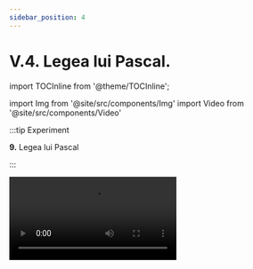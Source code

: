 ```yaml
---
sidebar_position: 4
---
```


# V.4. Legea lui Pascal.




import TOCInline from '@theme/TOCInline';

<TOCInline toc={toc} />



import Img from '@site/src/components/Img'
import Video from '@site/src/components/Video'




:::tip Experiment

**9.** Legea lui Pascal

:::

<Video src="https://www.youtube.com/embed/zS1Qi-0H_mI" />





<br></br>

**Materiale necesare:** vase comunicante, apă, ulei.
 



**Descrierea experimentului:** 

- Pune apă într-unul din vasele comunicante.
 
- Adaugă ulei în vasul din mijloc. 

- Ce observi ?


:::note Observaţie

Apa din celelalte vase îşi modifică nivelul și îl egalează pe cel din mijloc, cu apă și ulei. 

:::


**Concluzia experimentului:**

Presiunea coloanei de ulei determină o presiune exterioară (uleiul este nemiscibil cu apa) asupra apei din vasul din mijloc, care este transmisă în toată masa (cantitatea) apei şi în toate direcţiile (Legea lui Pascal). 

<br></br>


:::important Enunț

**Enunțul legii lui Pascal:** 

**Presiunea exterioară exercitată asupra unui fluid se transmite în toate direcțiile și în toată masa fluidului.**

:::


<br></br>


:::caution Aplicațiile legii lui Pascal: Presa hidraulică si pompele

**I. Presa hidraulică**

Presa hidraulică este formată din doi cilindrii cu lichid (ulei), de secțiuni diferite, prevăzuți cu câte un piston fiecare și care comunică în partea de jos. 


<Img className="img-responsive4" src="fizica/clasa7/capitolul5/5_4_Poza1_DesenSchemaPresa_vers3.jpg" width="1000" height="466" />




Omul apasă asupra pistonului mic prin intermediul unei pârghii.
 
Presiunea exercitată de pistonul mic (p<sub>1</sub>) este transmisă integral de lichid pistonului mare(p<sub>2</sub>), adică 


<Img className="img-responsive4" src="fizica/clasa7/capitolul5/5_4_Poza1bis_FormulaPresa.jpg" width="1000" height="128" />

<br></br>
<br></br>

 
**Principiul de funcționare al presei:**
 
De câte ori aria transversală a cilindrului mare (S<sub>2</sub>) este mai mare decât aria cilindrului mic (S<sub>1</sub>), de atâtea ori și forța transmisă de lichid pistonului mare (F<sub>2</sub>) este mai mare decât forța cu care omul acționează asupra pistonului mic (F<sub>1</sub>). Deci dacă dorim ca presa să ne amplifice forța noastră F<sub>1</sub> de 10 ori, adică F<sub>2</sub> = 10F<sub>1</sub>, atunci alegem o presă astfel încât aria cilindrului mare să fie de 10 ori mai mare decât aria cilindrului mic.


<Img className="img-responsive4" src="fizica/clasa7/capitolul5/5_4_Poza2_FormulaCalculPresaHidraulica_vers3.jpg" width="1000" height="117" />






:::





<br></br>

:::tip Experiment

**10.** Presa hidraulică

:::


<Video src="https://www.youtube.com/embed/EJq_MAr8L9o" />


<br></br>

**Materiale necesare:** două seringi de secțiuni diferite, tub de legătură.

 
**Descrierea experimentului:** 


- Umple cu lichid seringa mică și conectează printr-un tub seringa mică cu o altă seringă mai mare.
 
- Apasă pe pistonul mic. 

- Ce observi?

 

:::note Observaţie

Pistonul mare urcă atunci când apăsăm pe pistonul mic.   

:::


**Concluzia experimentului:**

Presiunea exterioară exercitată de noi asupra pistonului mic este transmisă de lichid pistonului mare. 



<br></br>

:::caution Utilizările presei hidraulice

- Sfărâmarea rocilor dure

<Img src="fizica/clasa7/capitolul5/5_4_Poza3_Concasor.jpg" width="1280" height="644" />


- Obținerea uleiului prin presarea semințelor

<Img src="fizica/clasa7/capitolul5/5_4_Poza4_PresaUlei.jpg" width="1280" height="873" />

- Ștanțarea obiectelor metalice

<Img src="fizica/clasa7/capitolul5/5_4_Poza5_MasinaDeStantat.jpg" width="1280" height="877" />

- Elevatorul (cricul) hidraulic

<Img src="fizica/clasa7/capitolul5/5_4_Poza5_CricHidraulic.jpg" width="1280" height="583" />

- Frâna de picior de la mașină

<Img src="fizica/clasa7/capitolul5/5_4_Poza6_FranaDePicior.jpg" width="1280" height="924" />

- Presarea paielor și a materialelor reciclabile în baloți

<Img src="fizica/clasa7/capitolul5/5_4_Poza7_PresareaPaielor.jpg" width="1280" height="403" />

- Tăierea foilor de tablă

<Img src="fizica/clasa7/capitolul5/5_4_Poza8_PresaDeTaiatTabla.jpg" width="1280" height="784" />

- Scaunele stomatologice sau de la frizerii

<Img src="fizica/clasa7/capitolul5/5_4_Poza9_ScaunStomatologic.jpg" width="1280" height="762" />

- Excavatorul

<Img src="fizica/clasa7/capitolul5/5_4_Poza10_Excavator.jpg" width="1280" height="831" />

- Sistemele de servodirecție și servofrână

<Img src="fizica/clasa7/capitolul5/5_4_Poza11_ServoDirectie.jpg" width="1280" height="713" />

:::





:::caution Aplicațiile legii lui Pascal: Presa hidraulică si pompele

**II. Pompele** sunt folosite pentru comprimarea gazelor și asigurarea circulației lichidelor. Pompele de vid evacuează aerul dintr-o incintă.

Pompele hidrofor sunt utilizate pentru alimentarea cu apa în sistemele casnice pentru transferul lichidelor și golirea rezervoarelor, la grădinărit sau pot fi conectate la vase de hidrofor. Pompele hidraulice deplasează un lichid de la presiunea inferioară din aval (de exemplu un nivel hidraulic inferior), la presiunea superioară din amonte (de exemplu un nivel hidraulic superior). Diferența de presiune pe care o învinge pompa, exprimată de obicei în metri de coloană de apă constituie înălțimea de ridicare a pompei, care este mai mare decât diferența dintre presiunile din amonte și aval, datorită pierderilor din pompă și conductele sale.



**Corpul omenesc are două pompe:** 

- **inima** (care pompează sângele) și 

- **plămânii** (care pompează aerul).



:::




:::caution Utilizările pompelor


- Pompă de injecție (la motoare cu ardere internă)

<Img src="fizica/clasa7/capitolul5/5_4_Poza11bis_PompaInjectie.jpg" width="1280" height="844" />


- Umflarea cauciucurilor și a saltelelor

<Img src="fizica/clasa7/capitolul5/5_4_Poza13_PompaCauciucuri.jpg" width="1280" height="921" />

- Compresor frigider sau aer condiționat

<Img src="fizica/clasa7/capitolul5/5_4_Poza12_CompresorFrigider.jpg" width="1280" height="609" />

- Stropirea pomilor si irigații

<Img src="fizica/clasa7/capitolul5/5_4_Poza14_PompaStropirePomi.jpg" width="1280" height="807" />

- Zugrăvire

<Img src="fizica/clasa7/capitolul5/5_4_Poza15_PompaZugravire.jpg" width="1280" height="701" />

- Mulgătoare mecanice

<Img src="fizica/clasa7/capitolul5/5_4_Poza16_PompaMulsVaca.jpg" width="1280" height="734" />

- Pulverizatoarele de la sprayuri (aerul comprimat presează lichidul să iasă)

<Img src="fizica/clasa7/capitolul5/5_4_Poza17_Pulverizatoare.jpg" width="1280" height="876" />

- Pompa de benzină

<Img src="fizica/clasa7/capitolul5/5_4_Poza18_PompaDeBenzina.jpg" width="1280" height="571" />

:::




:::caution Problemă rezolvată

1) O mașină de 1000 kg este ridicată cu ajutorul unui elevator hidraulic. Știind razele pistoanelor de 10 cm, respectiv 50 cm, calculează:

a) forța necesară ridicării mașinii;

b) cursa pistonului mare, știind cursa pistonului mic de 30 cm.

#### Rezolvare:



- Notăm datele problemei și transformăm în SI :

  - m = 1000 kg
  
  - R<sub>1</sub> = 10 cm = 0,1 m
  
  - R<sub>2</sub> = 50 cm = 0,5 m
  
  - h<sub>1</sub> = 30 cm = 0,3 m
  
  - F<sub>1</sub> = ?
  
  - h<sub>2</sub> = ?
  
- Calculăm greutatea mașinii, care reprezintă forța exercitată de lichid asupra pistonului mare, adică F<sub>2</sub>:

  - F<sub>2</sub> = G = m ∙ g = 1.000 kg ∙ 10 N/kg = 10.000 N

- Scriem ecuația principiul de funcționare al presei hidraulice:


<Img className="img-responsive4" src="fizica/clasa7/capitolul5/5_4_Poza19_Rezolvare1_ProblemaModel1.jpg" width="1000" height="115" />

<br></br>
<br></br>


- Calculăm ariile transversale ale celor doi cilindri, care sunt niște cercuri:


<Img className="img-responsive4" src="fizica/clasa7/capitolul5/5_4_Poza20_Rezolvare2_ProblemaModel1_vers2.jpg" width="1000" height="152"/>

<br></br>
<br></br>



- Scoatem necunoscuta, F<sub>1</sub> din ecuația principiul de funcționare al presei hidraulice și înlocuim datele:



<Img className="img-responsive4" src="fizica/clasa7/capitolul5/5_4_Poza21_Rezolvare3_ProblemaModel1_vers2.jpg" width="1000" height="116" />

<br></br>
<br></br>

b) Conform legii lui Pascal, volumul de lichid din cilindrul mic este egal cu volumul de lichid din cilindrul mare:


<Img className="img-responsive4" src="fizica/clasa7/capitolul5/5_4_Poza22_Rezolvare4_ProblemaModel1_vers2.jpg" width="1000" height="293" />


<br></br>
<br></br>

<Img className="img-responsive4" src="fizica/clasa7/capitolul5/5_4_Poza23_BMWPEElelvatorHidraulic.jpg" width="1000" height="473" />

<br></br>
<br></br>

<Video src="https://www.youtube.com/embed/TbqMzCV5J2o" />




:::




:::caution Problemă rezolvată

2)	Într-un tub U se toarnă apă, cu densitatea de 1000 kg/m<sub>3</sub> și apoi, în ramura din stânga se toarnă o coloană de ulei cu înălțimea h<sub>1</sub> = 10 cm. Uleiul fiind nemiscibil cu apa, apare o denivelare în ramura stângă de 2 cm. Determină densitatea uleiului folosit. Se dă presiunea aerului, p<sub>0</sub> = 10.000 Pa


<Img className="img-responsive4" src="fizica/clasa7/capitolul5/5_4_Poza24_Schema_ProblemaModel2.jpg" width="1000" height="738" />



#### Rezolvare:


- Notăm datele problemei și le transformăm în SI:

  - ρ<sub>apă</sub> = 1000 kg/m<sup>3</sup>
  
  - h<sub>1</sub> = 10 cm = 0,1 m (înălțimea coloanei de ulei)
  
  - Δh = 2 cm = 0,02 m (denivelarea lichidelor din cele două ramuri)
  
  - p<sub>0</sub> = 10.000 Pa
  
  - ρ<sub>ulei</sub> = ?
  
  
- Presiunea exterioară exercitată de ulei, p<sub>A</sub>, este transmisă integral apei din ramura dreaptă, p<sub>B</sub>, conform Legii lui Pascal:

  - p<sub>A</sub> = p<sub>B</sub>
   
- Calculăm cele două presiuni, ținând cont și de presiunea atmosferică ce se exercită asupra celor două ramuri ale tubului U:

  - Δh = h<sub>1</sub> – h<sub>2</sub> = 0,02 m
  
  - h<sub>2</sub> = h<sub>1</sub> – Δh = 0,1 - 0,02 = 0,08 m (înălțimea coloanei de apă de deasupra nivelului B, care este același cu nivelul A)
  
  - p<sub>A</sub> = p<sub>0</sub> + ρ<sub>ulei</sub> ∙ g ∙ h<sub>1</sub> = 100.000 + ρ<sub>ulei</sub> ∙ 10 ∙ 0,1 = 100.000 + ρ<sub>ulei</sub>
   
  - p<sub>B</sub> = p<sub>0</sub> + ρ<sub>apă</sub> ∙ g ∙ h<sub>2</sub> = 100.000 + 1000 ∙ 10 ∙ 0,08 = 100.000 + 800 = 100.800
   
  - p<sub>A</sub> = p<sub>B</sub>
   
  - 100.000 + ρ<sub>ulei</sub> = 100.800
  
  - ρ<sub>ulei</sub> = 100.800 – 100.000 = 800 kg/m<sup>3</sup>  




<br></br>
<br></br>

<Video src="https://www.youtube.com/embed/k1TXExSFXKY" />





:::






<br></br>
<br></br>

